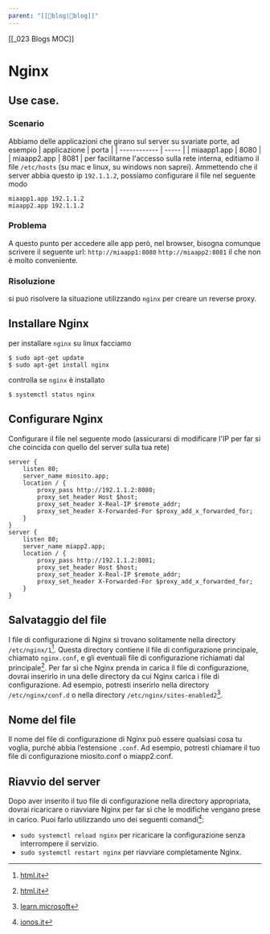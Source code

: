 ```yaml
---
parent: "[[💾blog|💾blog]]"
---
```

[[_023 Blogs MOC]]

# Nginx
## Use case.
### Scenario
Abbiamo delle applicazioni che girano sul server su svariate porte, ad esempio
| applicazione | porta |
| ------------ | ----- |
| miaapp1.app | 8080 |
| miaapp2.app | 8081 |
per facilitarne l'accesso sulla rete interna, editiamo il file `/etc/hosts` (su mac e linux, su windows non saprei).
Ammettendo che il server abbia questo ip `192.1.1.2`, possiamo configurare il file nel seguente modo
```
miaapp1.app 192.1.1.2
miaapp2.app 192.1.1.2
```
### Problema
A questo punto per accedere alle app però, nel browser, bisogna comunque scrivere il seguente url:
`http://miaapp1:8080`
`http://miaapp2:8081`
il che non è molto conveniente.
### Risoluzione
si può risolvere la situazione utilizzando `nginx` per creare un reverse proxy.

## Installare Nginx
per installare `nginx` su linux facciamo

	$ sudo apt-get update
	$ sudo apt-get install nginx
controlla se `nginx` è installato

	$ systemctl status nginx
## Configurare Nginx
Configurare il file nel seguente modo (assicurarsi di modificare l'IP per far si che coincida con quello del server sulla tua rete)

```nginx
server {
	listen 80;
	server_name miosito.app;
	location / {
		proxy_pass http://192.1.1.2:8080;
		proxy_set_header Host $host;
		proxy_set_header X-Real-IP $remote_addr;
		proxy_set_header X-Forwarded-For $proxy_add_x_forwarded_for;
	}
}
server {
	listen 80;
	server_name miapp2.app;
	location / {
		proxy_pass http://192.1.1.2:8081;
		proxy_set_header Host $host;
		proxy_set_header X-Real-IP $remote_addr;
		proxy_set_header X-Forwarded-For $proxy_add_x_forwarded_for;
	}
}
```

## Salvataggio del file
I file di configurazione di Nginx si trovano solitamente nella directory `/etc/nginx/1`[^1].
Questa directory contiene il file di configurazione principale, chiamato `nginx.conf`,
e gli eventuali file di configurazione richiamati dal principale[^1].
Per far sì che Nginx prenda in carica il file di configurazione, dovrai inserirlo in una delle directory
da cui Nginx carica i file di configurazione.
Ad esempio, potresti inserirlo nella directory `/etc/nginx/conf.d` o nella directory `/etc/nginx/sites-enabled2`[^2].
## Nome del file
Il nome del file di configurazione di Nginx può essere qualsiasi cosa tu voglia, purché abbia l’estensione `.conf`.
Ad esempio, potresti chiamare il tuo file di configurazione miosito.conf o miapp2.conf.
## Riavvio del server
Dopo aver inserito il tuo file di configurazione nella directory appropriata, dovrai ricaricare o riavviare Nginx
per far sì che le modifiche vengano prese in carico. Puoi farlo utilizzando uno dei seguenti comandi[^3]:
- `sudo systemctl reload nginx` per ricaricare la configurazione senza interrompere il servizio.
- `sudo systemctl restart nginx` per riavviare completamente Nginx.

[^1]: [html.it](https://www.html.it/pag/377241/configurazione-il-file-nginx-conf/)
[^2]: [learn.microsoft](https://learn.microsoft.com/it-it/troubleshoot/developer/webapps/aspnetcore/practice-troubleshoot-linux/2-2-install-nginx-configure-it-reverse-proxy)
[^3]: [ionos.it](https://www.ionos.it/digitalguide/server/configurazione/tutorial-nginx-primi-passi-con-nginxconf/)